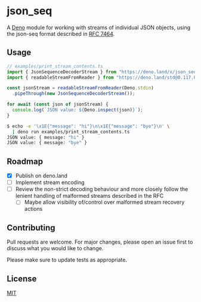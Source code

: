 # json_seq

A [Deno] module for working with streams of individual JSON objects, using the
json-seq format described in [RFC 7464].

[Deno]: https://deno.land/
[RFC 7464]: https://datatracker.ietf.org/doc/html/rfc7464

## Usage

```ts
// examples/print_stream_contents.ts
import { JsonSequenceDecoderStream } from "https://deno.land/x/json_seq@v0.1.0/mod.ts";
import { readableStreamFromReader } from "https://deno.land/std@0.117.0/streams/conversion.ts";

const jsonStream = readableStreamFromReader(Deno.stdin)
  .pipeThrough(new JsonSequenceDecoderStream());

for await (const json of jsonStream) {
  console.log(`JSON value: ${Deno.inspect(json)}`);
}
```

```sh
$ echo -e '\x1E{"message": "hi"}\n\x1E{"message": "bye"}\n' \
  | deno run examples/print_stream_contents.ts
JSON value: { message: "hi" }
JSON value: { message: "bye" }
```

## Roadmap

- [x] Publish on deno.land
- [ ] Implement stream encoding
- [ ] Review the non-strict decoding behaviour and more closely follow the
      lenient handling of malformed streams described in the RFC
  - [ ] Maybe allow visibility of/control over malformed stream recovery actions

## Contributing

Pull requests are welcome. For major changes, please open an issue first to
discuss what you would like to change.

Please make sure to update tests as appropriate.

## License

[MIT](https://choosealicense.com/licenses/mit/)
